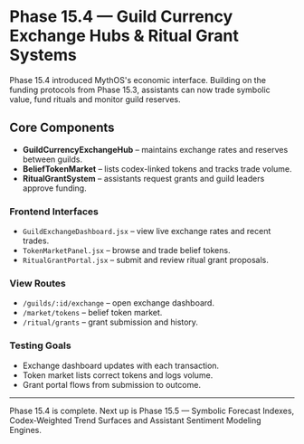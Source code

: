 # Phase 15.4 — Guild Currency Exchange Hubs & Ritual Grant Systems

Phase 15.4 introduced MythOS's economic interface. Building on the funding protocols from Phase 15.3, assistants can now trade symbolic value, fund rituals and monitor guild reserves.

## Core Components
- **GuildCurrencyExchangeHub** – maintains exchange rates and reserves between guilds.
- **BeliefTokenMarket** – lists codex-linked tokens and tracks trade volume.
- **RitualGrantSystem** – assistants request grants and guild leaders approve funding.

### Frontend Interfaces
- `GuildExchangeDashboard.jsx` – view live exchange rates and recent trades.
- `TokenMarketPanel.jsx` – browse and trade belief tokens.
- `RitualGrantPortal.jsx` – submit and review ritual grant proposals.

### View Routes
- `/guilds/:id/exchange` – open exchange dashboard.
- `/market/tokens` – belief token market.
- `/ritual/grants` – grant submission and history.

### Testing Goals
- Exchange dashboard updates with each transaction.
- Token market lists correct tokens and logs volume.
- Grant portal flows from submission to outcome.

---
Phase 15.4 is complete. Next up is Phase 15.5 — Symbolic Forecast Indexes, Codex‑Weighted Trend Surfaces and Assistant Sentiment Modeling Engines.
